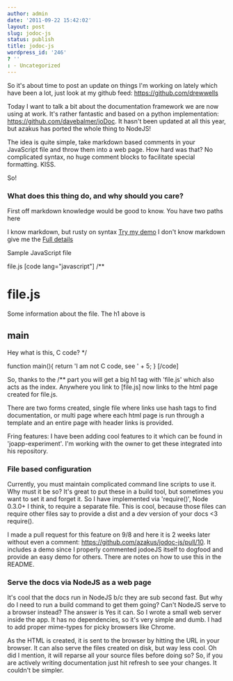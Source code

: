 ```yaml
---
author: admin
date: '2011-09-22 15:42:02'
layout: post
slug: jodoc-js
status: publish
title: jodoc-js
wordpress_id: '246'
? ''
: - Uncategorized
---
```


So it's about time to post an update on things I'm working on lately which have been a lot, just look at my github feed: https://github.com/drewwells

Today I want to talk a bit about the documentation framework we are now using at work. It's rather fantastic and based on a python implementation: https://github.com/davebalmer/joDoc.  It hasn't been updated at all this year, but azakus has ported the whole thing to NodeJS!

The idea is quite simple, take markdown based comments in your JavaScript file and throw them into a web page. How hard was that? No complicated syntax, no huge comment blocks to facilitate special formatting. KISS.



So! <h3>What does this thing do, and why should you care?</h3>
First off markdown knowledge would be good to know. You have two paths here

I know markdown, but rusty on syntax <a href="http://drewwells.github.com/showdown/example/">Try my demo</a>
I don't know markdown give me the <a href="http://daringfireball.net/projects/markdown/">Full details</a>

Sample JavaScript file

file.js
[code lang="javascript"]
/**
# file.js
Some information about the file.  The h1 above is 
## main

Hey what is this, C code?
*/

function main(){
  return 'I am not C code, see ' + 5;
}
[/code]

So, thanks to the /** part you will get a big h1 tag with 'file.js' which also acts as the index.  Anywhere you link to [file.js] now links to the html page created for file.js.

There are two forms created, single file where links use hash tags to find documentation, or multi page where each html page is run through a template and an entire page with header links is provided.

Fring features: I have been adding cool features to it which can be found in 'joapp-experiment'.  I'm working with the owner to get these integrated into his repository.

<h3>File based configuration</h3>
Currently, you must maintain complicated command line scripts to use it.  Why must it be so?  It's great to put these in a build tool, but sometimes you want to set it and forget it.  So I have implemented via 'require()', Node 0.3.0+ I think, to require a separate file.  This is cool, because those files can require other files say to provide a dist and a dev version of your docs <3 require().

I made a pull request for this feature on 9/8 and here it is 2 weeks later without even a comment: https://github.com/azakus/jodoc-js/pull/10. It includes a demo since I properly commented jodoeJS itself to dogfood and provide an easy demo for others.  There are notes on how to use this in the README.

<h3>Serve the docs via NodeJS as a web page</h3>
It's cool that the docs run in NodeJS b/c they are sub second fast.  But why do I need to run a build command to get them going?  Can't NodeJS serve to a browser instead?  The answer is Yes it can.  So I wrote a small web server inside the app.  It has no dependencies, so it's very simple and dumb.  I had to add proper mime-types for picky browsers like Chrome.  

As the HTML is created, it is sent to the browser by hitting the URL in your browser.  It can also serve the files created on disk, but way less cool.  Oh did I mention, it will reparse all your source files before doing so?  So, if you are actively writing documentation just hit refresh to see your changes.  It couldn't be simpler.
